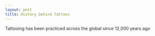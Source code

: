 ```yaml
---
layout: post
title: History behind Tattoos 
---
```


Tattooing has been practiced across the global since 12,000 years ago 

